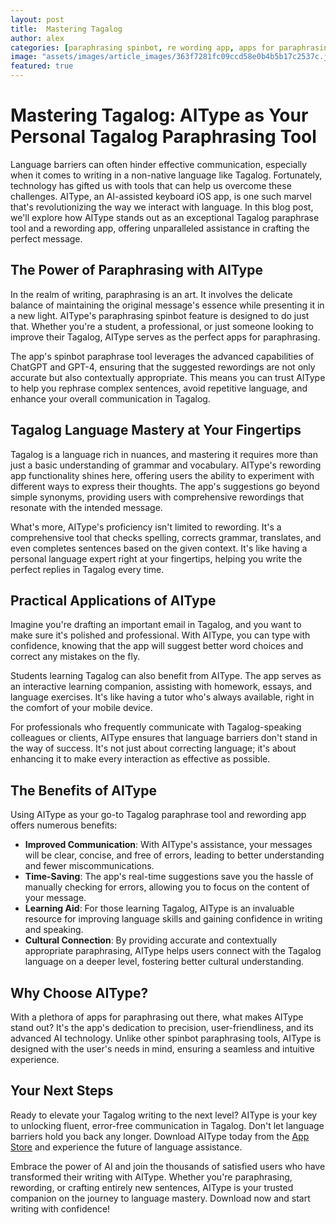 ```yaml
---
layout: post
title:  Mastering Tagalog
author: alex
categories: [paraphrasing spinbot, re wording app, apps for paraphrasing, tagalog paraphrase tool, rewording app, spinbot paraphrase tool, spinbot paraphrasing tool]
image: "assets/images/article_images/363f7281fc09ccd58e0b4b5b17c2537c.jpg"
featured: true
---
```


# Mastering Tagalog: AIType as Your Personal Tagalog Paraphrasing Tool

Language barriers can often hinder effective communication, especially when it comes to writing in a non-native language like Tagalog. Fortunately, technology has gifted us with tools that can help us overcome these challenges. AIType, an AI-assisted keyboard iOS app, is one such marvel that's revolutionizing the way we interact with language. In this blog post, we'll explore how AIType stands out as an exceptional Tagalog paraphrase tool and a rewording app, offering unparalleled assistance in crafting the perfect message.

## The Power of Paraphrasing with AIType

In the realm of writing, paraphrasing is an art. It involves the delicate balance of maintaining the original message's essence while presenting it in a new light. AIType's paraphrasing spinbot feature is designed to do just that. Whether you're a student, a professional, or just someone looking to improve their Tagalog, AIType serves as the perfect apps for paraphrasing.

The app's spinbot paraphrase tool leverages the advanced capabilities of ChatGPT and GPT-4, ensuring that the suggested rewordings are not only accurate but also contextually appropriate. This means you can trust AIType to help you rephrase complex sentences, avoid repetitive language, and enhance your overall communication in Tagalog.

## Tagalog Language Mastery at Your Fingertips

Tagalog is a language rich in nuances, and mastering it requires more than just a basic understanding of grammar and vocabulary. AIType's rewording app functionality shines here, offering users the ability to experiment with different ways to express their thoughts. The app's suggestions go beyond simple synonyms, providing users with comprehensive rewordings that resonate with the intended message.

What's more, AIType's proficiency isn't limited to rewording. It's a comprehensive tool that checks spelling, corrects grammar, translates, and even completes sentences based on the given context. It's like having a personal language expert right at your fingertips, helping you write the perfect replies in Tagalog every time.

## Practical Applications of AIType

Imagine you're drafting an important email in Tagalog, and you want to make sure it's polished and professional. With AIType, you can type with confidence, knowing that the app will suggest better word choices and correct any mistakes on the fly.

Students learning Tagalog can also benefit from AIType. The app serves as an interactive learning companion, assisting with homework, essays, and language exercises. It's like having a tutor who's always available, right in the comfort of your mobile device.

For professionals who frequently communicate with Tagalog-speaking colleagues or clients, AIType ensures that language barriers don't stand in the way of success. It's not just about correcting language; it's about enhancing it to make every interaction as effective as possible.

## The Benefits of AIType

Using AIType as your go-to Tagalog paraphrase tool and rewording app offers numerous benefits:

- **Improved Communication**: With AIType's assistance, your messages will be clear, concise, and free of errors, leading to better understanding and fewer miscommunications.
- **Time-Saving**: The app's real-time suggestions save you the hassle of manually checking for errors, allowing you to focus on the content of your message.
- **Learning Aid**: For those learning Tagalog, AIType is an invaluable resource for improving language skills and gaining confidence in writing and speaking.
- **Cultural Connection**: By providing accurate and contextually appropriate paraphrasing, AIType helps users connect with the Tagalog language on a deeper level, fostering better cultural understanding.

## Why Choose AIType?

With a plethora of apps for paraphrasing out there, what makes AIType stand out? It's the app's dedication to precision, user-friendliness, and its advanced AI technology. Unlike other spinbot paraphrasing tools, AIType is designed with the user's needs in mind, ensuring a seamless and intuitive experience.

## Your Next Steps

Ready to elevate your Tagalog writing to the next level? AIType is your key to unlocking fluent, error-free communication in Tagalog. Don't let language barriers hold you back any longer. Download AIType today from the [App Store](https://apps.apple.com/us/app/aitype-grammar-check-keyboard/id6469163944) and experience the future of language assistance.

Embrace the power of AI and join the thousands of satisfied users who have transformed their writing with AIType. Whether you're paraphrasing, rewording, or crafting entirely new sentences, AIType is your trusted companion on the journey to language mastery. Download now and start writing with confidence!